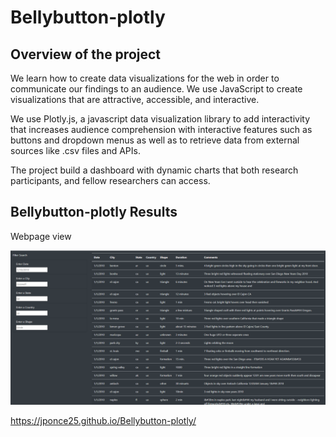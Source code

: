 # Bellybutton-plotly

## Overview of the project

We learn how to create data visualizations for the web in order to communicate our findings to an audience. We use JavaScript to create visualizations that are attractive, accessible, and interactive. 

We use Plotly.js, a javascript data visualization library to add interactivity that increases audience comprehension with interactive features such as buttons and dropdown menus as well as to retrieve data from external sources like .csv files and APIs.

The project build a dashboard with dynamic charts that both research participants, and fellow researchers can access. 

## Bellybutton-plotly Results

Webpage view

<img src="https://github.com/Jponce25/UFOs/blob/384fccf7263c0f9464fca55dda21fdba1a557fac/static/images/1.png" width="680">

https://jponce25.github.io/Bellybutton-plotly/